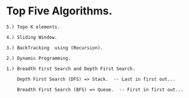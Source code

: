 # Top Five Algorithms.

	5.) Topo K elements.
	
	4.) Sliding Window.
	
	3.) BackTracking  using (Recursion).
	
	2.) Dynamic Programming.
	
	1.) Breadth First Search and Depth First Search.
	
	    Depth First Search (DFS) => Stack.  -- Last in first out...
	    
	    Breadth First Search (BFS) => Queue.  -- First in first out...